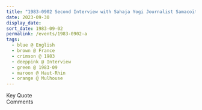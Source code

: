 ```yaml
---
title: "1983-0902 Second Interview with Sahaja Yogi Journalist Samacoïtz, Mulhouse, Haut-Rhin, France"
date: 2023-09-30
display_date: 
sort_date: 1983-09-02
permalink: /events/1983-0902-a
tags:
  - blue @ English
  - brown @ France
  - crimson @ 1983
  - deeppink @ Interview
  - green @ 1983-09
  - maroon @ Haut-Rhin
  - orange @ Mulhouse
---
```


<wave-list>
  <list-title color="green" width="75">Key Quote</list-title>
  <list-item color="BlanchedAlmond"  width="200"></list-item>
  <list-item color="Lavender"></list-item>
  <list-item color="BlanchedAlmond"></list-item>
</wave-list>

<br>

<wave-list>
  <list-title color="green" width="75">Comments</list-title>
  <list-item color="BlanchedAlmond"  width="200"></list-item>
  <list-item color="Lavender"></list-item>
  <list-item color="BlanchedAlmond"></list-item>
</wave-list>